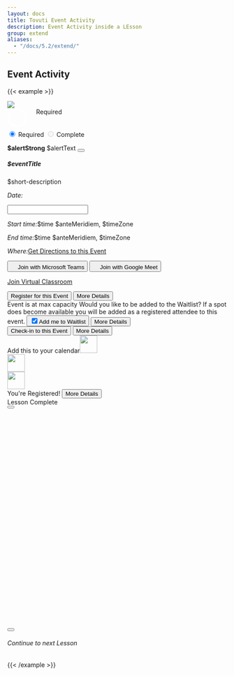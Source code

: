 ```yaml
---
layout: docs
title: Tovuti Event Activity
description: Event Activity inside a LEsson
group: extend
aliases:
  - "/docs/5.2/extend/"
---
```




## Event Activity

<!-- markdownlint-disable -->
{{< example >}}
<div class="container text-center">
  <div class="row">
    <div class="col-12 mt-4 col-md-8">
      <div class="border rounded shadow-sm">
        <div class="card border border-0 overflow-hidden">
          <div class="row g-0">
            <div class="col-md-4 border border-0 position-relative">
              <img src="/docs/5.2/assets/img/tovuti/space3.jpg"
                class="border border-0 object-fit-cover img-fluid border-0 h-100">
              <div class="position-absolute top-0 start-0 rounded mx-2 my-2 p-2" x-ref="picker" type="span">
<label class="toggleButton">
    <input type="checkbox d-flex flex-row">
    <div><svg viewBox="0 0 44 44"><path d="M14,24 L21,31 L39.7428882,11.5937758 C35.2809627,6.53125861 30.0333333,4 24,4 C12.95,4 4,12.95 4,24 C4,35.05 12.95,44 24,44 C35.05,44 44,35.05 44,24 C44,19.3 42.5809627,15.1645919 39.7428882,11.5937758" transform="translate(-2.000000, -2.000000)"></path></svg></div>Required</label></div>
    <style>
.toggleButton {
  cursor: pointer;
  display: flex;
  gap: 1rem;
  color: var(--tov-brand-white) !important;
  transform-origin: 50% 50%;
  transform-style: preserve-3d;
  transition: transform 0.14s ease;
}
.toggleButton:active {
  transform: rotateX(30deg);
}
.toggleButton input {
  display: none;
}
.toggleButton input + div {
  border: 3px solid rgba(255, 255, 255, 0.2);
  border-radius: 50%;
  position: relative;
  width: 44px;
  height: 44px;
}
.toggleButton input + div svg {
  fill: none;
  stroke-width: 3.6;
  stroke: #fff;
  stroke-linecap: round;
  stroke-linejoin: round;
  width: 44px;
  height: 44px;
  display: block;
  position: absolute;
  left: -3px;
  top: -3px;
  right: -3px;
  bottom: -3px;
  z-index: 1;
  stroke-dashoffset: 124.6;
  stroke-dasharray: 0 162.6 133 29.6;
  transition: all 0.4s ease 0s;
}
.toggleButton input + div:before, .toggleButton input + div:after {
  content: "";
  width: 3px;
  height: 16px;
  background: #fff;
  position: absolute;
  left: 50%;
  top: 50%;
  border-radius: 5px;
}
.toggleButton input + div:before {
  opacity: 0;
  transform: scale(0.3) translate(-50%, -50%) rotate(45deg);
  -webkit-animation: bounceInBefore 0.3s linear forwards 0.3s;
          animation: bounceInBefore 0.3s linear forwards 0.3s;
}
.toggleButton input + div:after {
  opacity: 0;
  transform: scale(0.3) translate(-50%, -50%) rotate(-45deg);
  -webkit-animation: bounceInAfter 0.3s linear forwards 0.3s;
          animation: bounceInAfter 0.3s linear forwards 0.3s;
}
.toggleButton input:checked + div svg {
  stroke-dashoffset: 162.6;
  stroke-dasharray: 0 162.6 28 134.6;
  transition: all 0.4s ease 0.2s;
}
.toggleButton input:checked + div:before {
  opacity: 0;
  transform: scale(0.3) translate(-50%, -50%) rotate(45deg);
  -webkit-animation: bounceInBeforeDont 0.3s linear forwards 0s;
          animation: bounceInBeforeDont 0.3s linear forwards 0s;
}
.toggleButton input:checked + div:after {
  opacity: 0;
  transform: scale(0.3) translate(-50%, -50%) rotate(-45deg);
  -webkit-animation: bounceInAfterDont 0.3s linear forwards 0s;
          animation: bounceInAfterDont 0.3s linear forwards 0s;
}
@-webkit-keyframes bounceInBefore {
  0% {
    opacity: 0;
    transform: scale(0.3) translate(-50%, -50%) rotate(45deg);
  }
  50% {
    opacity: 0.9;
    transform: scale(1.1) translate(-50%, -50%) rotate(45deg);
  }
  80% {
    opacity: 1;
    transform: scale(0.89) translate(-50%, -50%) rotate(45deg);
  }
  100% {
    opacity: 1;
    transform: scale(1) translate(-50%, -50%) rotate(45deg);
  }
}
@keyframes bounceInBefore {
  0% {
    opacity: 0;
    transform: scale(0.3) translate(-50%, -50%) rotate(45deg);
  }
  50% {
    opacity: 0.9;
    transform: scale(1.1) translate(-50%, -50%) rotate(45deg);
  }
  80% {
    opacity: 1;
    transform: scale(0.89) translate(-50%, -50%) rotate(45deg);
  }
  100% {
    opacity: 1;
    transform: scale(1) translate(-50%, -50%) rotate(45deg);
  }
}
@-webkit-keyframes bounceInAfter {
  0% {
    opacity: 0;
    transform: scale(0.3) translate(-50%, -50%) rotate(-45deg);
  }
  50% {
    opacity: 0.9;
    transform: scale(1.1) translate(-50%, -50%) rotate(-45deg);
  }
  80% {
    opacity: 1;
    transform: scale(0.89) translate(-50%, -50%) rotate(-45deg);
  }
  100% {
    opacity: 1;
    transform: scale(1) translate(-50%, -50%) rotate(-45deg);
  }
}
@keyframes bounceInAfter {
  0% {
    opacity: 0;
    transform: scale(0.3) translate(-50%, -50%) rotate(-45deg);
  }
  50% {
    opacity: 0.9;
    transform: scale(1.1) translate(-50%, -50%) rotate(-45deg);
  }
  80% {
    opacity: 1;
    transform: scale(0.89) translate(-50%, -50%) rotate(-45deg);
  }
  100% {
    opacity: 1;
    transform: scale(1) translate(-50%, -50%) rotate(-45deg);
  }
}
@-webkit-keyframes bounceInBeforeDont {
  0% {
    opacity: 1;
    transform: scale(1) translate(-50%, -50%) rotate(45deg);
  }
  100% {
    opacity: 0;
    transform: scale(0.3) translate(-50%, -50%) rotate(45deg);
  }
}
@keyframes bounceInBeforeDont {
  0% {
    opacity: 1;
    transform: scale(1) translate(-50%, -50%) rotate(45deg);
  }
  100% {
    opacity: 0;
    transform: scale(0.3) translate(-50%, -50%) rotate(45deg);
  }
}
@-webkit-keyframes bounceInAfterDont {
  0% {
    opacity: 1;
    transform: scale(1) translate(-50%, -50%) rotate(-45deg);
  }
  100% {
    opacity: 0;
    transform: scale(0.3) translate(-50%, -50%) rotate(-45deg);
  }
}
@keyframes bounceInAfterDont {
  0% {
    opacity: 1;
    transform: scale(1) translate(-50%, -50%) rotate(-45deg);
  }
  100% {
    opacity: 0;
    transform: scale(0.3) translate(-50%, -50%) rotate(-45deg);
  }
}</style><script>
var toggle = document.querySelector('.toggleButton input')
var animate = setInterval(() => {
    toggle.checked = !toggle.checked
}, 3000)

document.querySelector('body').addEventListener('click', () => {
  clearInterval(animate);
})
            </script>
            </div>
            <div class="col-md-8 p-0">
            <div class="btn-group w-100 rounded-0 border-bottom" role="group" aria-label="Horizontal radio toggle button group">
  <input type="radio" class="btn-check" name="vbtn-radio" id="vbtn-radio1" autocomplete="off" checked>
  <label class="btn btn-outline-danger rounded-0" for="vbtn-radio1"><i class="fa fa-circle-xmark me-2"></i>Required</label>
  <input type="radio" class="btn-check" disabled name="vbtn-radio" id="vbtn-radio2" autocomplete="off">
  <label class="btn bg-success bg-opacity-10 rounded-0" for="vbtn-radio2"><i class="fa fa-circle-check me-2"></i>Complete</label>
</div>
              <div class="alert alert-warning alert-dismissible fade show rounded-0 text-start mb-0" role="alert">
                <strong>$alertStrong</strong> $alertText
                <button type="button" class="btn-close" data-bs-dismiss="alert" aria-label="Close"></button>
              </div>
              <div class="card-body p-0">
                <div class="p-4 text-start">
                  <h5 class="card-title" contenteditable="true">$eventTitle<div class="isEditable"></div></h5>
                  <p class="position-relative mb-0" contenteditable="true">$short-description<span class="isEditable"></span></p>
                </div>
                <div class="hstack flex-wrap gap-1 p-3 w-100 border-top">
                      <div class="d-flex" x-data="{ value: ['11/09/2022'],
                              init() {
                                  let picker = flatpickr(this.$refs.picker, {
                                      dateFormat: 'm/d/Y',
                                      defaultDate: this.value,
                                      onChange: (date, dateString) => {
                                          this.value = dateString.split(' to ')  } })
                                  this.$watch('value', () => picker.setDate(this.value)) }, }">
                          <p class="ps-2 py-2 my-0"><i class="fa fa-calendar me-2"></i><em class="fw-bold fst-normal me-1">Date:</em></p>
                          <input class="border-0 ps-0 w-auto" x-ref="picker" type="text">
                      </div>
                      <p class="ps-2 py-2 my-0 text-start"><i class="fa fa-clock me-2"></i><em
                      class="fw-bold fst-normal me-1">Start time:</em>$time $anteMeridiem, $timeZone</p>
                      <p class="ps-2 py-2 my-0 text-start"><i class="fa fa-alarm-clock me-2"></i><em
                      class="fw-bold fst-normal me-1">End time:</em>$time $anteMeridiem, $timeZone</p>
                      <p class="ps-2 py-2 my-0 text-start"><i class="fa fa-map me-2"></i><em
                      class="fw-bold fst-normal me-1">Where:</em><a href="">Get Directions to this Event</a></p>
                      <button type="button" class="btn btn-link ps-2 py-2 d-flex gap-2 justify-content-center align-items-center"><img src="/docs/5.2/assets/img/tovuti/logos/teams.svg" class="object-fit-cover img-fluid text-decoration-none" style="height: 16px;">Join with Microsoft Teams</button>
                      <button type="button" class="btn btn-link ps-2 py-2 d-flex gap-2 justify-content-center align-items-center"><img src="/docs/5.2/assets/img/tovuti/logos/g-meet.svg" class="object-fit-cover img-fluid text-decoration-none" style="height: 16px;">Join with Google Meet</button>
                      <p class="ps-2 py-2 my-0 text-start"><i class="fa fa-circle-video me-2"></i><a href="">Join Virtual Classroom</a></p>
                </div>
                <div
                  class="hstack bg-light flex-wrap gap-3 p-3 w-100 border-top align-items-bottom justify-content-between h-100">
                  <button type="button"
                    class="btn btn-link  text-decoration-none d-flex gap-2 justify-content-center align-items-center"><i
                      class="fa fa-right-to-bracket"></i>Register for this Event</button>
                  <button type="button" class="btn btn-brand-white border text-black text-decoration-none d-flex gap-2 justify-content-center align-items-center ps-2"><i class="fa fa-arrow-right"></i>More Details</button>
                </div>
                <div
                  class="hstack bg-light flex-wrap gap-3 p-3 w-100 border-top align-items-bottom justify-content-between h-100">
                  <span
                    class="bg-danger bg-opacity-10 p-2 rounded text-danger text-decoration-none d-flex gap-2 justify-content-center align-items-center"><i
                      class="fa fa-circle-xmark"></i>Event is at max capacity</span>
                  <span
                    class="text-start">Would you like to be added to the Waitlist? If a spot does become available you will be added as a registered attendee to this event.</span>
                  <button type="button" class="btn bg-warning border border-warning bg-opacity-10 text-black text-decoration-none d-flex gap-2 justify-content-center align-items-center ps-2"><input class="form-check-input m-0 p-22" type="checkbox" value="" id="flexCheckChecked" checked><label class="form-check-label" for="flexCheckChecked">Add me to Waitlist</label></button>
                  <button type="button" class="btn btn-brand-white border text-black text-decoration-none d-flex gap-2 justify-content-center align-items-center ps-2"><i class="fa fa-arrow-right"></i>More Details</button>
                </div>
                <div
                  class="hstack bg-light flex-wrap gap-3 p-3 w-100 border-top align-items-bottom justify-content-between h-100">
                  <button type="button"
                    class="btn btn-link  text-decoration-none d-flex gap-2 justify-content-center align-items-center"><i
                      class="fa-solid fa-check-to-slot"></i>Check-in to this Event</button>
                  <button type="button" class="btn btn-brand-white border text-black text-decoration-none d-flex gap-2 justify-content-center align-items-center ps-2"><i class="fa fa-arrow-right"></i>More Details</button>
                </div>
                <div class="hstack flex-wrap gap-1 p-3 w-100 border-top justify-content-between"><span class="w-100 mb-2">Add this to your calendar</span><a><img src="/docs/5.2/assets/img/tovuti/calendar/calendar_google.svg" class="w-auto" style="height:40px;"></a><div class="vr"></div><a><img src="/docs/5.2/assets/img/tovuti/calendar/calendar_iCloud.svg" class="w-auto" style="height:40px;"></a><div class="vr"></div><a><img src="/docs/5.2/assets/img/tovuti/calendar/calendar_yahoo.svg" class="w-auto" style="height:40px;"></a></div>
                <div
                  class="hstack bg-success flex-wrap gap-3 p-3 w-100 border-top align-items-bottom justify-content-between h-100 ps-4">
                  <span
                    class="text-decoration-none d-flex gap-2 ps-1 text-light justify-content-center align-items-center "><i
                      class="fa-solid fa-check"></i>You're Registered!</span>
                  <button type="button" class="btn btn-light text-black text-decoration-none d-flex gap-2 justify-content-center align-items-center ps-2"><i class="fa fa-arrow-right"></i>More Details</button>
                </div>
              </div>
            </div>
          </div>
        </div>
      </div>
    </div>
    <div class="col-12 col-md-4 mt-4 h-100">
      <div class="d-flex bg-light flex-column p-0 border rounded shadow-sm">
        <div class="d-flex align-items-center justify-content-center gap-2 p-3 border-bottom text-success">
          <i class="fa-solid fa-circle-check"></i><span>Lesson Complete</span>
        </div>
        <div class="d-flex flex-column flex-lg-row align-items-center justify-content-center p-3 gap-3">
          <button type="button" class="btn btn-success w-100 w-md-auto"><i
              class="fa-solid fa-circle-check"></i></button>
          <div class="next-lesson-cover object-fit-cover"
            style="background-image: url(/docs/5.2/assets/img/tovuti/pricing-modifiers/img/illustration.jpg); min-width:140px; min-height:140px; max-width: 100%; max-height: 100%; width: 100%; height:auto; aspect-ratio: 1 / 1; background-position: 50% 50%;">
          </div>
          <button type="button" class="btn btn-dark w-100 w-md-auto"><i class="fa-solid fa-unlock"></i></button>
        </div>
        <div class="d-flex align-items-center justify-content-center p-3 border-top gap-2">
          <a class="d-flex align-items-center justify-content-center gap-2 text-decoration-none"><i
              class="fa-solid fa-forward"></i>
            <h6 class="my-0 fw-normal">Continue to next Lesson</h6>
          </a>
        </div>
      </div>
    </div>
  </div>
</div>
{{< /example >}}


<!-- markdownlint-restore -->
